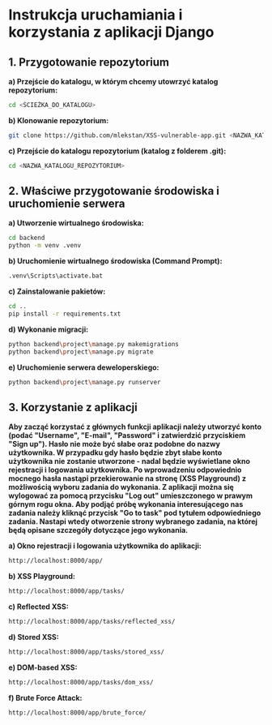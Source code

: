 # Instrukcja uruchamiania i korzystania z aplikacji Django
## 1. Przygotowanie repozytorium
**a) Przejście do katalogu, w którym chcemy utowrzyć katalog repozytorium:**
```bash
cd <ŚCIEŻKA_DO_KATALOGU>
```
**b) Klonowanie repozytorium:**
```bash
git clone https://github.com/mlekstan/XSS-vulnerable-app.git <NAZWA_KATALOGU_REPOZYTORIUM>
```
**c) Przejście do katalogu repozytorium (katalog z folderem .git):**
```bash
cd <NAZWA_KATALOGU_REPOZYTORIUM>
```

## 2. Właściwe przygotowanie środowiska i uruchomienie serwera
**a) Utworzenie wirtualnego środowiska:**
```bash
cd backend
python -m venv .venv
```
**b) Uruchomienie wirtualnego środowiska (Command Prompt):**
```bash
.venv\Scripts\activate.bat
```
**c) Zainstalowanie pakietów:**
```bash
cd ..
pip install -r requirements.txt
```
**d) Wykonanie migracji:**
```bash
python backend\project\manage.py makemigrations
python backend\project\manage.py migrate
```
**e) Uruchomienie serwera deweloperskiego:**
```bash
python backend\project\manage.py runserver
```

## 3. Korzystanie z aplikacji
**Aby zacząć korzystać z głównych funkcji aplikacji należy utworzyć konto (podać "Username", "E-mail", "Password" i zatwierdzić przyciskiem "Sign up"). Hasło nie może być słabe oraz podobne do nazwy użytkownika. W przypadku gdy hasło będzie zbyt słabe konto użytkownika nie zostanie utworzone - nadal będzie wyświetlane okno rejestracji i logowania użytkownika. Po wprowadzeniu odpowiednio mocnego hasła nastąpi przekierowanie na stronę (XSS Playground) z możliwością wyboru zadania do wykonania. Z aplikacji można się wylogować za pomocą przycisku "Log out" umieszczonego w prawym górnym rogu okna. Aby podjąć próbę wykonania interesującego nas zadania należy kliknąć przycisk "Go to task" pod tytułem odpowiedniego zadania. Nastapi wtedy otworzenie strony wybranego zadania, na której będą opisane szczegóły dotyczące jego wykonania.**


**a) Okno rejestracji i logowania użytkownika do aplikacji:**
```bash
http://localhost:8000/app/
```
**b) XSS Playground:**
```bash
http://localhost:8000/app/tasks/
```
**c) Reflected XSS:**
```bash
http://localhost:8000/app/tasks/reflected_xss/
```
**d) Stored XSS:**
```bash
http://localhost:8000/app/tasks/stored_xss/
```
**e) DOM-based XSS:**
```bash
http://localhost:8000/app/tasks/dom_xss/
```
**f) Brute Force Attack:**
```bash
http://localhost:8000/app/brute_force/
```
